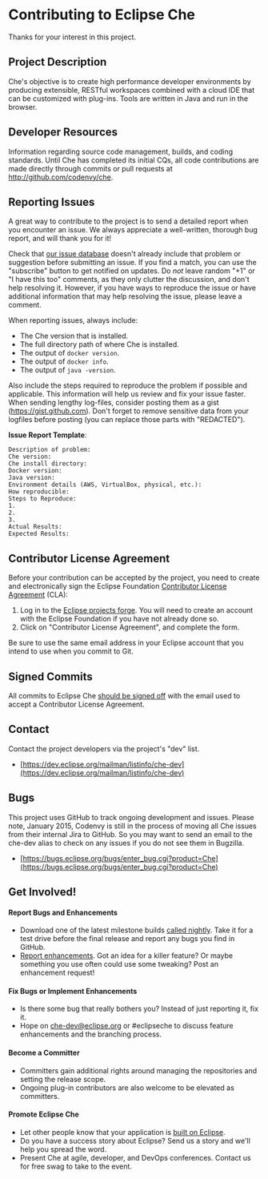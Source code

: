 Contributing to Eclipse Che
=====================
Thanks for your interest in this project.

Project Description
--------------------
Che's objective is to create high performance developer environments by producing extensible, RESTful workspaces combined with a cloud IDE that can be customized with plug-ins. Tools are written in Java and run in the browser. 

Developer Resources
--------------------
Information regarding source code management, builds, and coding standards. Until Che has completed its initial CQs, all code contributions are made directly through commits or pull requests at http://github.com/codenvy/che.

Reporting Issues
-----------------
A great way to contribute to the project is to send a detailed report when you
encounter an issue. We always appreciate a well-written, thorough bug report,
and will thank you for it!

Check that [our issue database](https://github.com/codenvy/che/issues)
doesn't already include that problem or suggestion before submitting an issue.
If you find a match, you can use the "subscribe" button to get notified on
updates. Do *not* leave random "+1" or "I have this too" comments, as they
only clutter the discussion, and don't help resolving it. However, if you
have ways to reproduce the issue or have additional information that may help
resolving the issue, please leave a comment.

When reporting issues, always include:

* The Che version that is installed.
* The full directory path of where Che is installed.
* The output of `docker version`.
* The output of `docker info`.
* The output of `java -version`.

Also include the steps required to reproduce the problem if possible and
applicable. This information will help us review and fix your issue faster.
When sending lengthy log-files, consider posting them as a gist (https://gist.github.com).
Don't forget to remove sensitive data from your logfiles before posting (you can
replace those parts with "REDACTED").

**Issue Report Template**:

```
Description of problem:
Che version:
Che install directory:
Docker version: 
Java version: 
Environment details (AWS, VirtualBox, physical, etc.):
How reproducible:
Steps to Reproduce:
1.
2.
3.
Actual Results:
Expected Results:
```

Contributor License Agreement
------------------------------
Before your contribution can be accepted by the project, you need to create and electronically sign the
Eclipse Foundation [Contributor License Agreement](https://www.eclipse.org/legal/CLA.php) (CLA):

1. Log in to the [Eclipse projects forge](https://projects.eclipse.org/user/login/sso). You will need to
   create an account with the Eclipse Foundation if you have not already done so.
2. Click on "Contributor License Agreement", and complete the form.

Be sure to use the same email address in your Eclipse account that you intend to use when you commit to Git.

Signed Commits
--------------
All commits to Eclipse Che [should be signed off](https://wiki.eclipse.org/Development_Resources/Contributing_via_Git#Signing_off_on_a_commit) with the email used to accept a Contributor License Agreement.  

Contact
--------
Contact the project developers via the project's "dev" list.

- [https://dev.eclipse.org/mailman/listinfo/che-dev](https://dev.eclipse.org/mailman/listinfo/che-dev)

Bugs
-----
This project uses GitHub to track ongoing development and issues.  Please note, January 2015, Codenvy is still in the process of moving all Che issues from their internal Jira to GitHub.  So you may want to send an email to the che-dev alias to check on any issues if you do not see them in Bugzilla.

- [https://bugs.eclipse.org/bugs/enter_bug.cgi?product=Che](https://bugs.eclipse.org/bugs/enter_bug.cgi?product=Che)

Get Involved!
--------------
#### Report Bugs and Enhancements
* Download one of the latest milestone builds [called nightly](http://eclipse.org/che). Take it for a test drive before the final release and report any bugs you find in GitHub.
* [Report enhancements](https://github.com/codenvy/che/issues). Got an idea for a killer feature? Or maybe something you use often could use some tweaking? Post an enhancement request!

#### Fix Bugs or Implement Enhancements
* Is there some bug that really bothers you? Instead of just reporting it, fix it.
* Hope on che-dev@eclipse.org or #eclipseche to discuss feature enhancements and the branching process.

#### Become a Committer
* Committers gain additional rights around managing the repositories and setting the release scope.
* Ongoing plug-in contributors are also welcome to be elevated as committers.

#### Promote Eclipse Che
* Let other people know that your application is [built on Eclipse](https://eclipse.org/artwork).
* Do you have a success story about Eclipse? Send us a story and we'll help you spread the word.
* Present Che at agile, developer, and DevOps conferences. Contact us for free swag to take to the event.

